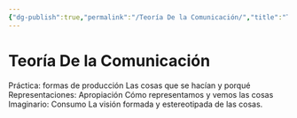 ```yaml
---
{"dg-publish":true,"permalink":"/Teoría De la Comunicación/","title":"Teoría De la Comunicación","tags":["Idea",""],"created":"2023-05-02T10:20:39.912-05:00","updated":"2023-09-08T19:36:21.107-05:00"}
---
```



# Teoría De la Comunicación

Práctica: formas de producción
	Las cosas que se hacían y porqué
Representaciones: Apropiación 
	Cómo representamos y vemos las cosas 
Imaginario: Consumo 
	La visión formada y estereotipada de las cosas.

 
